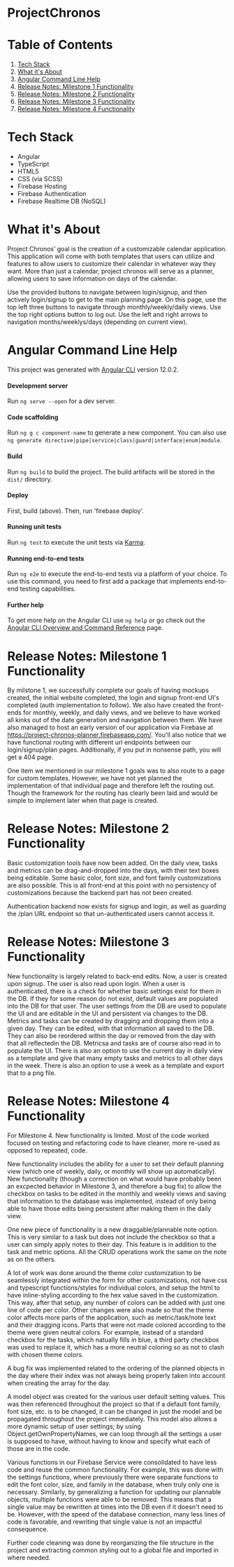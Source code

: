 # ProjectChronos

# Table of Contents

1. [Tech Stack](#tech-stack)
2. [What it's About](#what-its-about)
3. [Angular Command Line Help](#angular-command-line-help)
4. [Release Notes: Milestone 1 Functionality](#release-notes-milestone-1-functionality)
5. [Release Notes: Milestone 2 Functionality](#release-notes-milestone-2-functionality)
6. [Release Notes: Milestone 3 Functionality](#release-notes-milestone-3-functionality)
7. [Release Notes: Milestone 4 Functionality](#release-notes-milestone-4-functionality)

# Tech Stack

- Angular
- TypeScript
- HTML5
- CSS (via SCSS)
- Firebase Hosting
- Firebase Authentication
- Firebase Realtime DB (NoSQL)

# What it's About

Project Chronos’ goal is the creation of a customizable calendar application. This application will come with both templates that users can utilize and features to allow users to customize their calendar in whatever way they want. More than just a calendar, project chronos will serve as a planner, allowing users to save information on days of the calendar.

Use the provided buttons to navigate between login/signup, and then actively login/signup to get to the main planning page. On this page, use the top left three buttons to navigate through monthly/weekly/daily views. Use the top right options button to log out. Use the left and right arrows to navigation months/weeklys/days (depending on current view).

# Angular Command Line Help

This project was generated with [Angular CLI](https://github.com/angular/angular-cli) version 12.0.2.

#### Development server

Run `ng serve --open` for a dev server.

#### Code scaffolding

Run `ng g c component-name` to generate a new component. You can also use `ng generate directive|pipe|service|class|guard|interface|enum|module`.

#### Build

Run `ng build` to build the project. The build artifacts will be stored in the `dist/` directory.

#### Deploy

First, build (above).
Then, run 'firebase deploy'.

#### Running unit tests

Run `ng test` to execute the unit tests via [Karma](https://karma-runner.github.io).

#### Running end-to-end tests

Run `ng e2e` to execute the end-to-end tests via a platform of your choice. To use this command, you need to first add a package that implements end-to-end testing capabilities.

#### Further help

To get more help on the Angular CLI use `ng help` or go check out the [Angular CLI Overview and Command Reference](https://angular.io/cli) page.

# Release Notes: Milestone 1 Functionality

By milstone 1, we successfully complete our goals of having mockups created, the initial website completed, the login and signup front-end UI's completed (auth implementation to follow). We also have created the front-ends for monthly, weekly, and daily views, and we believe to have worked all kinks out of the date generation and navigation between them. We have also managed to host an early version of our application via Firebase at https://project-chronos-planner.firebaseapp.com/. You'll also notice that we have functional routing with different url endpoints between our login/signup/plan pages. Additionally, if you put in nonsense path, you will get a 404 page.

One item we mentioned in our milestone 1 goals was to also route to a page for custom templates. However, we have not yet planned the implementation of that individual page and therefore left the routing out. Though the framework for the routing has clearly been laid and would be simple to implement later when that page is created.

# Release Notes: Milestone 2 Functionality

Basic customization tools have now been added. On the daily view, tasks and metrics can be drag-and-dropped into the days, with their text boxes being editable. Some basic color, font size, and font family customizations are also possible. This is all front-end at this point with no persistency of customizations because the backend part has not been created.

Authentication backend now exists for signup and login, as well as guarding the /plan URL endpoint so that un-authenticated users cannot access it.

# Release Notes: Milestone 3 Functionality

New functionality is largely related to back-end edits. Now, a user is created upon signup. The user is also read upon login. When a user is authenticated, there is a check for whether basic settings exist for them in the DB. If they for some reason do not exist, default values are populated into the DB for that user. The user settings from the DB are used to populate the UI and are editable in the UI and persistent via changes to the DB. Metrics and tasks can be created by dragging and dropping them into a given day. They can be edited, with that information all saved to the DB. They can also be reordered within the day or removed from the day with that all reflectedin the DB. Metricsa and tasks are of course also read in to populate the UI. There is also an option to use the current day in daily view as a template and give that many empty tasks and metrics to all other days in the week. There is also an option to use a week as a template and export that to a png file.

# Release Notes: Milestone 4 Functionality

For Milestone 4. New functionality is limited. Most of the code worked focused on testing and refactoring code to have cleaner, more re-used as opposed to repeated, code.

New functionality includes the ability for a user to set their default planning view (which one of weekly, daily, or monthly will show up automatically). New functionality (though a correction on what would have probably been an excpected behavior in Milestone 3, and therefore a bug fix) to allow the checkbox on tasks to be edited in the monthly and weekly views and saving that information to the database was implemented, instead of only being able to have those edits being persistent after making them in the daily view.

One new piece of functionality is a new draggable/plannable note option. This is very similar to a task but does not include the checkbox so that a user can simply apply notes to their day. This feature is in addition to the task and metric options. All the CRUD operations work the same on the note as on the others.

A lot of work was done around the theme color customization to be seamlessly integrated within the form for other customizations, not have css and typescript functions/styles for individual colors, and setup the html to have inline-styling according to the hex value saved in the customization. This way, after that setup, any number of colors can be added with just one line of code per color. Other changes were also made so that the theme color affects more parts of the application, such as metric/task/note text and their dragging icons. Parts that were not made colored according to the theme were given neutral colors. For example, instead of a standard checkbox for the tasks, which natually fills in blue, a third party checkbox was used to replace it, which has a more neutral coloring so as not to clash with chosen theme colors.

A bug fix was implemented related to the ordering of the planned objects in the day where their index was not always being properly taken into account when creating the array for the day.

A model object was created for the various user default setting values. This was then referenced throughout the project so that if a default font family, font size, etc. is to be changed, it can be changed in just the model and be propagated throughout the project immediately. This model also allows a more dynamic setup of user settings; by using Object.getOwnPropertyNames, we can loop through all the settings a user is supposed to have, without having to know and specify what each of those are in the code.

Various functions in our Firebase Service were consolidated to have less code and reuse the common functionality. For example, this was done with the settings functions, where previously there were separate functions to edit the font color, size, and family in the database, when truly only one is necessary. Similarly, by generalizing a function for updating our plannable objects, multiple functions were able to be removed. This means that a single value may be rewritten at times into the DB even if it doesn't need to be. However, with the speed of the database connection, many less lines of code is favorable, and rewriting that single value is not an impactful consequence.

Further code cleaning was done by reorganizing the file structure in the project and extracting common styling out to a global file and imported in where needed.
